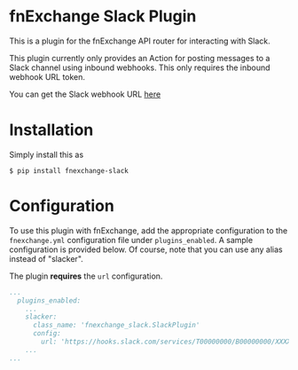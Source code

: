 # fnExchange Slack Plugin
This is a plugin for the fnExchange API router for interacting with Slack.

This plugin currently only provides an Action for posting messages to a Slack
channel using inbound webhooks. This only requires the inbound webhook URL token.

You can get the Slack webhook URL [here](https://my.slack.com/services/new/incoming-webhook/)

# Installation
Simply install this as
```
$ pip install fnexchange-slack
```

# Configuration
To use this plugin with fnExchange, add the appropriate configuration to the `fnexchange.yml`
configuration file under `plugins_enabled`. A sample configuration is provided below.
Of course, note that you can use any alias instead of "slacker".

The plugin **requires** the `url` configuration.

```yaml
...
  plugins_enabled:
    ...
    slacker:
      class_name: 'fnexchange_slack.SlackPlugin'
      config:
        url: 'https://hooks.slack.com/services/T00000000/B00000000/XXXXXXXXXXXXXXXXXXXXXXXX'
    ...
...
```
